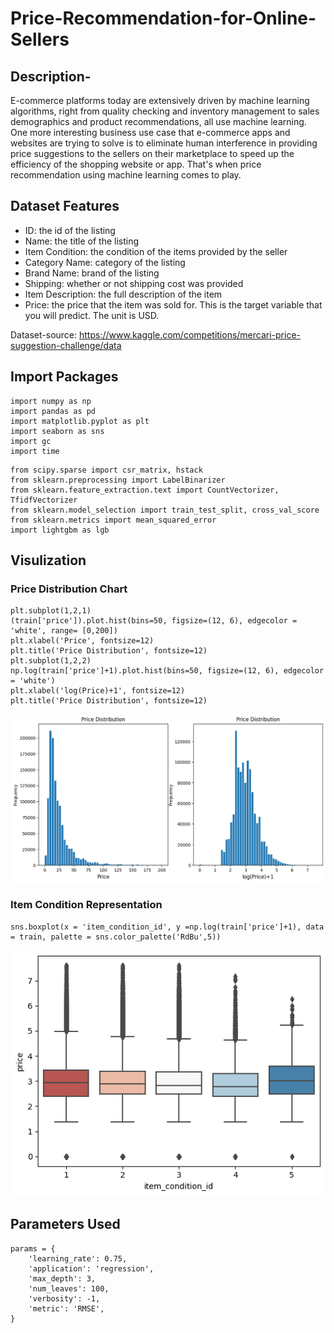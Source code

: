 # Price-Recommendation-for-Online-Sellers
## Description- 
E-commerce platforms today are extensively driven by machine learning algorithms, right from quality checking and inventory management to sales demographics and product recommendations, all use machine learning. One more interesting business use case that e-commerce apps and websites are trying to solve is to eliminate human interference in providing price suggestions to the sellers on their marketplace to speed up the efficiency of the shopping website or app. That's when price recommendation using machine learning comes to play.
## Dataset Features

* ID: the id of the listing
* Name: the title of the listing
* Item Condition: the condition of the items provided by the seller
* Category Name: category of the listing
* Brand Name: brand of the listing
* Shipping: whether or not shipping cost was provided
* Item Description: the full description of the item
* Price: the price that the item was sold for. This is the target variable that you will predict. The unit is USD.

Dataset-source: https://www.kaggle.com/competitions/mercari-price-suggestion-challenge/data

## Import Packages

```
import numpy as np
import pandas as pd
import matplotlib.pyplot as plt
import seaborn as sns
import gc
import time
```
```
from scipy.sparse import csr_matrix, hstack
from sklearn.preprocessing import LabelBinarizer
from sklearn.feature_extraction.text import CountVectorizer, TfidfVectorizer
from sklearn.model_selection import train_test_split, cross_val_score
from sklearn.metrics import mean_squared_error
import lightgbm as lgb
```
## Visulization
### Price Distribution Chart
```
plt.subplot(1,2,1)
(train['price']).plot.hist(bins=50, figsize=(12, 6), edgecolor = 'white', range= [0,200])
plt.xlabel('Price', fontsize=12)
plt.title('Price Distribution', fontsize=12)
plt.subplot(1,2,2)
np.log(train['price']+1).plot.hist(bins=50, figsize=(12, 6), edgecolor = 'white')
plt.xlabel('log(Price)+1', fontsize=12)
plt.title('Price Distribution', fontsize=12)
```
![alt text](https://github.com/utkarshh27/Price-Recommendation-for-Online-Sellers/blob/89205c47be4c5a09ca383477f04765b6b56cca4c/chart1.png?raw=true)


### Item Condition Representation
```
sns.boxplot(x = 'item_condition_id', y =np.log(train['price']+1), data = train, palette = sns.color_palette('RdBu',5))
```
![alt text](https://github.com/utkarshh27/Price-Recommendation-for-Online-Sellers/blob/89205c47be4c5a09ca383477f04765b6b56cca4c/chart2.png?raw=true)



## Parameters Used
```
params = {
    'learning_rate': 0.75,
    'application': 'regression',
    'max_depth': 3,
    'num_leaves': 100,
    'verbosity': -1,
    'metric': 'RMSE',
}
```
